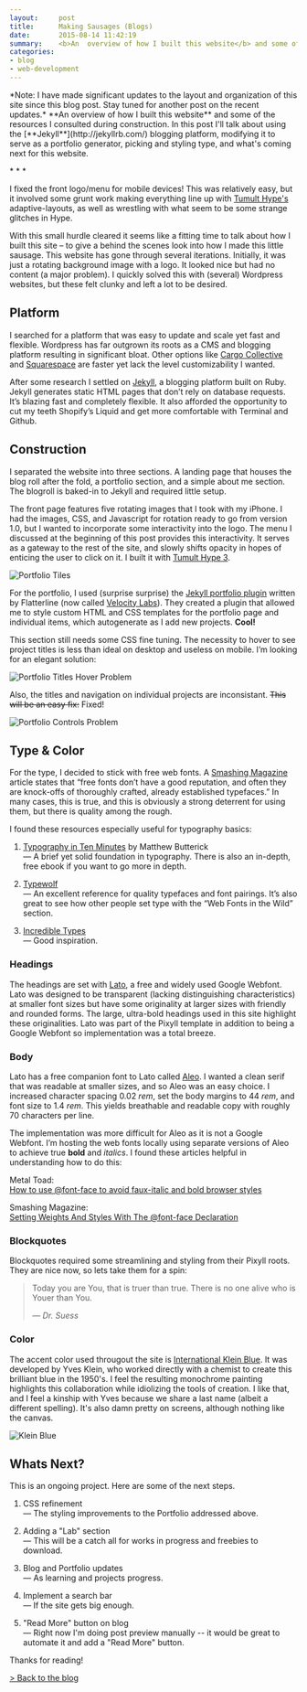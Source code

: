 ```yaml
---
layout:     post
title:      Making Sausages (Blogs)
date:       2015-08-14 11:42:19
summary:    <b>An  overview of how I built this website</b> and some of the resources I consulted during construction. In this post I'll talk about using the Jekyll blogging platform, modifying it to serve as a portfolio generator, picking and styling type, and what's coming next for this website.
categories: 
- blog
- web-development
---
```


<p class='regular' markdown='1'>
 *Note: I have made significant updates to the layout and organization of this site since this blog post. Stay tuned for another post on the recent updates.* **An  overview of how I built this website** and some of the resources I consulted during construction. In this post I'll talk about using the [**Jekyll**](http://jekyllrb.com/) blogging platform, modifying it to serve as a portfolio generator, picking and styling type, and what's coming next for this website.
</p>

<p class="center"> * * * </p>

I fixed the front logo/menu for mobile devices! This was relatively easy, but it involved some grunt work making everything line up with [Tumult Hype's](http://tumult.com/hype/) adaptive-layouts, as well as wrestling with what seem to be some strange glitches in Hype.   

With this small hurdle cleared it seems like a fitting time to talk about how I built this site – to give a behind the scenes look into how I made this little sausage. This website has gone through several iterations. Initially, it was just a rotating background image with a logo. It looked nice but had no content (a major problem). I quickly solved this with (several) Wordpress websites, but these felt clunky and left a lot to be desired.



## Platform
I searched for a platform that was easy to update and scale yet fast and flexible. Wordpress has far outgrown its roots as a CMS and blogging platform resulting in significant bloat. Other options like [Cargo Collective](http://cargocollective.com/) and [Squarespace](http://squarespace.com) are faster yet lack the level customizability I wanted.

After some research I settled on [Jekyll](http://jekyllrb.com/), a blogging platform built on Ruby. Jekyll generates static HTML pages that don’t rely on database requests. It’s blazing fast and completely flexible. It also afforded the opportunity to cut my teeth Shopify’s Liquid and get more comfortable with Terminal and Github.

## Construction
I separated the website into three sections. A landing page that houses the blog roll after the fold, a portfolio section, and a simple about me section. The blogroll is baked-in to Jekyll and required little setup.

The front page features five rotating images that I took with my iPhone. I had the images, CSS, and Javascript for rotation ready to go from version 1.0, but I wanted to incorporate some interactivity into the logo. The menu I discussed at the beginning of this post provides this interactivity. It serves as a gateway to the rest of the site, and slowly shifts opacity in hopes of enticing the user to click on it. I built it with [Tumult Hype 3](http://tumult.com/hype/).



<img src="/images/blog/making-sausage/splash.jpg" alt="Portfolio Tiles" data-action="zoom">

 

For the portfolio, I used (surprise surprise) the [Jekyll portfolio plugin](https://github.com/flatterline/jekyll-plugins) written by Flatterline (now called [Velocity Labs](http://velocitylabs.io/)). They created a plugin that allowed me to style custom HTML and CSS templates for the portfolio page and individual items, which autogenerate as I add new projects. **Cool!**

This section still needs some CSS fine tuning. The necessity to hover to see project titles is less than ideal on desktop and useless on mobile. I’m looking for an elegant solution:  

<img src="/images/blog/making-sausage/portfolio-hover.jpg" alt="Portfolio Titles Hover Problem" data-action="zoom">


Also, the titles and navigation on individual projects are inconsistant. <strike>This will be an easy fix:</strike> Fixed!  


<img src="/images/blog/making-sausage/portfolio-controls.jpg" alt="Portfolio Controls Problem" data-action="zoom">


## Type & Color

For the type, I decided to stick with free web fonts. A [Smashing Magazine](http://www.smashingmagazine.com/2014/03/taking-a-second-look-at-free-fonts/) article states that “free fonts don’t have a good reputation, and often they are knock-offs of thoroughly crafted, already established typefaces.” In many cases, this is true, and this is obviously a strong deterrent for using them, but there is quality among the rough.

I found these resources especially useful for typography basics:


1. [Typography in Ten Minutes](http://practicaltypography.com/typography-in-ten-minutes.html) by Matthew Butterick  
— A brief yet solid foundation in typography. There is also an in-depth, free ebook if you want to go more in depth.

2. [Typewolf](http://www.typewolf.com/)  
	— An excellent reference for quality typefaces and font pairings. It’s also great to see how other people set type with the “Web Fonts in the Wild” section.

3. [Incredible Types](http://incredibletypes.com)  
— Good inspiration.  


### Headings
The headings are set with [Lato](https://www.google.com/fonts/specimen/Lato), a free and widely used Google Webfont. Lato was designed to be transparent (lacking distinguishing characteristics) at smaller font sizes but have some originality at larger sizes with friendly and rounded forms. The large, ultra-bold headings used in this site highlight these originalities. Lato was part of the Pixyll template in addition to being a Google Webfont so implementation was a total breeze.  


### Body
Lato has a free companion font to Lato called [Aleo](https://www.behance.net/gallery/aleo-free-font-family/8018673). I wanted a clean serif that was readable at smaller sizes, and so Aleo was an easy choice. I increased character spacing 0.02 *rem*, set the body margins to 44 *rem*, and font size to 1.4 *rem*. This yields breathable and readable copy with roughly 70 characters per line.

The implementation was more difficult for Aleo as it is not a Google Webfont. I’m hosting the web fonts locally using separate versions of Aleo to achieve true **bold** and *italics*. I found these articles helpful in understanding how to do this:  


Metal Toad:  
[How to use @font-face to avoid faux-italic and bold browser styles](http://www.metaltoad.com/blog/how-use-font-face-avoid-faux-italic-and-bold-browser-styles)  

Smashing Magazine:  
[Setting Weights And Styles With The @font-face Declaration](http://www.smashingmagazine.com/2013/02/setting-weights-and-styles-at-font-face-declaration/)  


### Blockquotes
Blockquotes required some streamlining and styling from their Pixyll roots. They are nice now, so lets take them for a spin:

<blockquote>
  <p>
    Today you are You, that is truer than true. There is no one alive who is Youer than You.
   </p>
  <footer><cite title="Dr. Suess">— Dr. Suess</cite></footer>
</blockquote>

### Color
The accent color used througout the site is [International Klein Blue](https://en.wikipedia.org/wiki/International_Klein_Blue). It was developed by Yves Klein, who worked directly with a chemist to create this brilliant blue in the 1950's. I feel the resulting monochrome painting highlights this collaboration while idiolizing the tools of creation. I like that, and I feel a kinship with Yves because we share a last name (albeit a different spelling). It's also damn pretty on screens, although nothing like the canvas. 

<img src="/images/blog/making-sausage/klein-blue.jpg" alt="Klein Blue" data-action="zoom">



## Whats Next?

This is an ongoing project. Here are some of the next steps.

1. CSS refinement  
— The styling improvements to the Portfolio addressed above.

2. Adding a "Lab" section  
— This will be a catch all for works in progress and freebies to download.

3. Blog and Portfolio updates  
— As learning and projects progress.

4. Implement a search bar  
— If the site gets big enough.

5. "Read More" button on blog  
— Right now I'm doing post preview manually -- it would be great to automate it and add a "Read More" button.

Thanks for reading!

<a class="center" href="http://lyleklyne.com/#blog">> Back to the blog</a>


